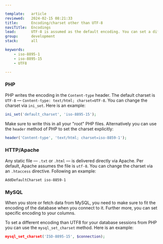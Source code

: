 ```yaml
---

template:   article
reviewed:   2024-02-15 08:21:33
title:      Encoding/charset other than UTF-8
naviTitle:  Encodings
lead:       UTF-8 is assumed as the default encoding. You can set a different encoding manually — if you really want. This is on how to change the character encodings with fortrabbit.
group:      development
stack:      all

keywords:
    - iso-8895-1
    - iso-8895-15
    - UTF8

---
```



### PHP

PHP writes the encoding in the `Content-type` header. The default charset is `UTF-8` — `Content-type: text/html; charset=UTF-8`. You can change the charset via `ini_set`. Here is an example:

```php
ini_set('default_charset', 'iso-8895-15');
```

Make sure to write this in all your "root" PHP files. Alternatively you can use the `header` method of PHP to set the charset explicitly:

```php
header('Content-type', 'text/html; charset=iso-8859-1');
```

### HTTP/Apache

Any static file — `.txt` or `.html` — is delivered directly via Apache. Per default, Apache assumes the file is `utf-8`. You can change the charset via an `.htaccess` directive. Following an example:

```
AddDefaultCharset iso-8859-1
```

### MySQL

When you store or fetch data from MySQL, you need to make sure to fit the encoding of the database when you connect to it. Further more, you can set specific encoding to your columns.

To set a different encoding than UTF8 for your database sessions from PHP you can use the `mysql_set_charset` method. Here is an example:

```php
mysql_set_charset('ISO-8895-15', $connection);
```
